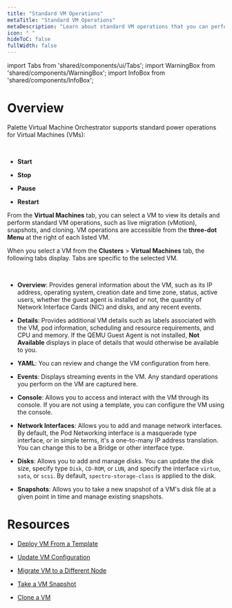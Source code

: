 ```yaml
---
title: "Standard VM Operations"
metaTitle: "Standard VM Operations"
metaDescription: "Learn about standard VM operations that you can perform using Palette Virtual Machine Orchestrator."
icon: " "
hideToC: false
fullWidth: false
---
```


import Tabs from 'shared/components/ui/Tabs';
import WarningBox from 'shared/components/WarningBox';
import InfoBox from 'shared/components/InfoBox';



# Overview

Palette Virtual Machine Orchestrator supports standard power operations for Virtual Machines (VMs): 

<br />

- **Start**


- **Stop** 


- **Pause** 


- **Restart** 
 

From the **Virtual Machines** tab, you can select a VM to view its details and perform standard VM operations, such as live migration (vMotion), snapshots, and cloning. VM operations are accessible from the **three-dot Menu** at the right of each listed VM.

When you select a VM from the **Clusters** > **Virtual Machines** tab, the following tabs display. Tabs are specific to the selected VM.

<br />

- **Overview**: Provides general information about the VM, such as its IP address, operating system, creation date and time zone, status, active users, whether the guest agent is installed or not, the quantity of Network Interface Cards (NIC) and disks, and any recent events. 


- **Details**: Provides additional VM details such as labels associated with the VM, pod information, scheduling and resource requirements, and CPU and memory. If the QEMU Guest Agent is not installed, **Not Available** displays in place of details that would otherwise be available to you.


- **YAML**: You can review and change the VM configuration from here.


- **Events**: Displays streaming events in the VM. Any standard operations you perform on the VM are captured here.  


- **Console**: Allows you to access and interact with the VM through its console. If you are not using a template, you can configure the VM using the console.


- **Network Interfaces**: Allows you to add and manage network interfaces. By default, the Pod Networking interface is a masquerade type interface, or in simple terms, it's a one-to-many IP address translation. You can change this to be a Bridge or other interface type.


- **Disks**: Allows you to add and manage disks. You can update the disk size, specify type `Disk`, `CD-ROM`, or `LUN`, and specify the interface `virtuo`, `sata`, or `scsi`.  By default, `spectro-storage-class` is applied to the disk.


- **Snapshots**: Allows you to take a new snapshot of a VM's disk file at a given point in time and manage existing snapshots. 



 
# Resources

- [Deploy VM From a Template](/vm-management/create-manage-vm/standard-vm-operations/deploy-vm-from-template)


- [Update VM Configuration](/vm-management/create-manage-vm/standard-vm-operations/update-vm-configuration)


- [Migrate VM to a Different Node](/vm-management/create-manage-vm/standard-vm-operations/migrate-vm-to-different-node)


- [Take a VM Snapshot](/vm-management/create-manage-vm/standard-vm-operations/take-snapshot-of-vm)


- [Clone a VM](/vm-management/create-manage-vm/standard-vm-operations/clone-vm)




<br />

<br />